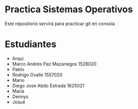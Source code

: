 # Practica Sistemas Operativos
Este repositorio servirá para practicar git en consola

# Estudiantes
- Arqui
- Marco Andrés Paz Mazariegos 1528020
- Pablo
- Rodrigo Ovalle 1557020
- Mario
- Diego Jose Abdo Estrada 1625021
- María
- Dennys
- Josué
